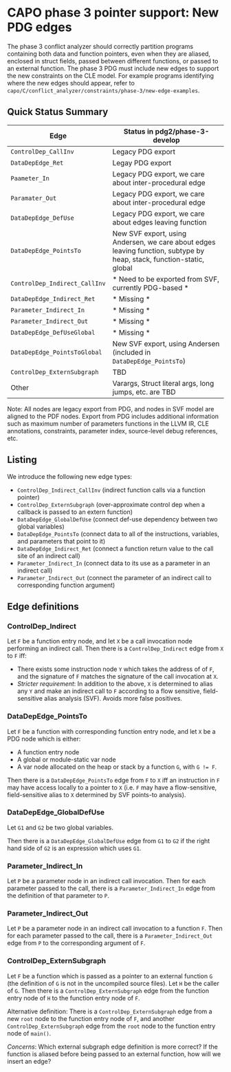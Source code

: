 # CAPO phase 3 pointer support: New PDG edges

The phase 3 conflict analyzer should correctly partition programs containing both data and function pointers, even when they are aliased, enclosed in struct fields, passed between different functions, or passed to an external function. The phase 3 PDG must include new edges to support the new constraints on the CLE model. For example programs identifying where the new edges should appear, refer to `capo/C/conflict_analyzer/constraints/phase-3/new-edge-examples`.

## Quick Status Summary

| Edge | Status in pdg2/phase-3-develop |
| --- | --- |
| `ControlDep_CallInv`  | Legacy PDG export | 
| `DataDepEdge_Ret` | Legay PDG export |
| `Paameter_In` | Legacy PDG export, we care about inter-procedural edge |
| `Paramater_Out` | Legacy PDG export, we care about inter-procedural edge |
| `DataDepEdge_DefUse` | Legacy PDG export, we care about edges leaving function |
| `DataDepEdge_PointsTo` | New SVF export, using Andersen, we care about edges leaving function, subtype by heap, stack, function-static, global |
| `ControlDep_Indirect_CallInv` | * Need to be exported from SVF, currently PDG-based * |
| `DataDepEdge_Indirect_Ret` | * Missing * |
| `Parameter_Indirect_In` | * Missing * |
| `Parameter_Indirect_Out` | * Missing * |
| `DataDepEdge_DefUseGlobal` | * Missing * |
| `DataDepEdge_PointsToGlobal` | New SVF export, using Andersen (included in `DataDepEdge_PointsTo`) |
| `ControlDep_ExternSubgraph` | TBD |
| Other | Varargs, Struct literal args, long jumps, etc. are TBD | 

Note: All nodes are legacy export from PDG, and nodes in SVF model are aligned to the PDF nodes. Export from PDG includes additional information such as maximum number of parameters functions in the LLVM IR, CLE annotations, constraints, parameter index, source-level debug references, etc.

## Listing

We introduce the following new edge types:
- `ControlDep_Indirect_CallInv` (indirect function calls via a function pointer)
- `ControlDep_ExternSubgraph`  (over-approximate control dep when a callback is passed to an extern function)
- `DataDepEdge_GlobalDefUse`   (connect def-use dependency between two global variables)
- `DataDepEdge_PointsTo`       (connect data to all of the instructions, variables, and parameters that point to it)
- `DataDepEdge_Indirect_Ret`   (connect a function return value to the call site of an indirect call)
- `Parameter_Indirect_In`      (connect data to its use as a parameter in an indirect call)
- `Parameter_Indirect_Out`     (connect the parameter of an indirect call to corresponding function argument)



## Edge definitions

### ControlDep_Indirect

Let `F` be a function entry node, and let `X` be a call invocation node performing an indirect call. Then there is a `ControlDep_Indirect` edge from `X` to `F` iff:
- There exists some instruction node `Y` which takes the address of of `F`, and the signature of `F` matches the signature of the call invocation at `X`.
- *Stricter requirement*: In addition to the above, `X` is determined to alias any `Y` and make an indirect call to `F` according to a flow sensitive, field-sensitive alias analysis (SVF). Avoids more false positives.

### DataDepEdge_PointsTo

Let `F` be a function with corresponding function entry node, and let `X` be a PDG node which is either:​
- A function entry node​
- A global or module-static var node​
- A var node allocated on the heap or stack by a function `G`, with `G != F`.

Then there is a `DataDepEdge_PointsTo` edge from `F` to `X` iff an instruction in `F` may have access locally to a pointer to `X` (i.e. `F` may have a flow-sensitive, field-sensitive alias to `X` determined by SVF points-to analysis).​

### DataDepEdge_GlobalDefUse

Let `G1` and `G2` be two global variables.

Then there is a `DataDepEdge_GlobalDefUse` edge from `G1` to `G2` if the right hand side of `G2` is an expression which uses `G1`.

### Parameter_Indirect_In

Let `P` be a parameter node in an indirect call invocation. Then for each parameter passed to the call, there is a `Parameter_Indirect_In` edge from the definition of that parameter to `P`.

### Parameter_Indirect_Out

Let `P` be a parameter node in an indirect call invocation to a function `F`. Then for each parameter passed to the call, there is a `Parameter_Indirect_Out` edge from `P` to the corresponding argument of `F`.

### ControlDep_ExternSubgraph

Let `F` be a function which is passed as a pointer to an external function `G` (the definition of `G` is not in the uncompiled source files). Let `H` be the caller of `G`.​ Then there is a `ControlDep_ExternSubgraph` edge from the function entry node of `H` to the function entry node of `F`.​

Alternative definition: There is a `ControlDep_ExternSubgraph` edge from a new `root` node to the function entry node of `F`, and another `ControlDep_ExternSubgraph` edge from the `root` node to the function entry node of `main()`.​

*Concerns*: Which external subgraph edge definition is more correct?​ If the function is aliased before being passed to an external function, how will we insert an edge?​
